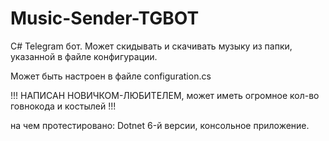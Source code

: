 # Music-Sender-TGBOT
C# Telegram бот. Может скидывать и скачивать музыку из папки, указанной в файле конфигурации.

Может быть настроен в файле configuration.cs

!!! НАПИСАН НОВИЧКОМ-ЛЮБИТЕЛЕМ, может иметь огромное кол-во говнокода и костылей !!!

на чем протестировано:
  Dotnet 6-й версии, консольное приложение.
